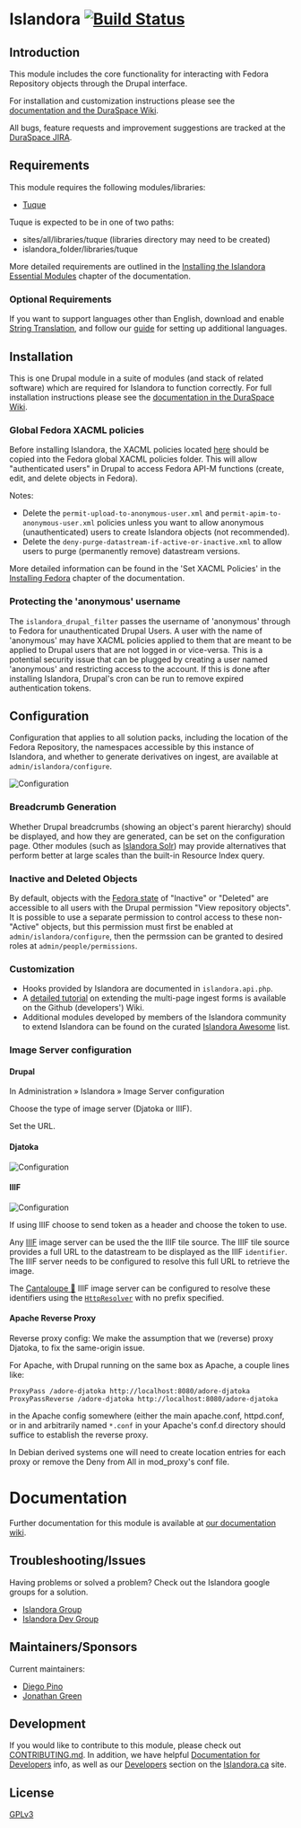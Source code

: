 # Islandora [![Build Status](https://travis-ci.org/Islandora/islandora.png?branch=7.x)](https://travis-ci.org/Islandora/islandora)

## Introduction

This module includes the core functionality for interacting with Fedora Repository objects through the Drupal interface.

For installation and customization instructions please see the [documentation and the DuraSpace Wiki](https://wiki.duraspace.org/display/ISLANDORA/Islandora).

All bugs, feature requests and improvement suggestions are tracked at the [DuraSpace JIRA](https://jira.duraspace.org/browse/ISLANDORA).


## Requirements

This module requires the following modules/libraries:

* [Tuque](https://github.com/islandora/tuque)

Tuque is expected to be in one of two paths:

* sites/all/libraries/tuque (libraries directory may need to be created)
* islandora_folder/libraries/tuque

More detailed requirements are outlined in the [Installing the Islandora Essential Modules](https://wiki.duraspace.org/display/ISLANDORA/milestone+5+-++Installing+the+Islandora+Essential+Modules) chapter of the documentation.

### Optional Requirements

If you want to support languages other than English, download and enable [String Translation](https://drupal.org/project/i18n), and follow our [guide](https://github.com/Islandora/islandora/wiki/Multilingual-Support) for setting up additional languages.

## Installation

This is one Drupal module in a suite of modules (and stack of related software) which are required for Islandora to function correctly. For full installation instructions please see the [documentation in the DuraSpace Wiki](https://wiki.duraspace.org/display/ISLANDORA/Islandora).

### Global Fedora XACML policies
Before installing Islandora, the XACML policies located [here](https://github.com/Islandora/islandora-xacml-policies) should be copied into the Fedora global XACML policies folder. This will allow "authenticated users" in Drupal to access Fedora API-M functions (create, edit, and delete objects in Fedora).

Notes:
* Delete the `permit-upload-to-anonymous-user.xml` and `permit-apim-to-anonymous-user.xml` policies unless you want to allow anonymous (unauthenticated) users to create Islandora objects (not recommended).
* Delete the `deny-purge-datastream-if-active-or-inactive.xml` to allow users to purge (permanently remove) datastream versions.

More detailed information can be found in the 'Set XACML Policies' in the [Installing Fedora](https://wiki.duraspace.org/display/ISLANDORA/milestone+1+-+Installing+Fedora) chapter of the documentation.

### Protecting the 'anonymous' username
The `islandora_drupal_filter` passes the username of 'anonymous' through to Fedora for unauthenticated Drupal Users. A user with the name of 'anonymous' may have XACML policies applied to them that are meant to be applied to Drupal users that are not logged in or vice-versa. This is a potential security issue that can be plugged by creating a user named 'anonymous' and restricting access to the account. If this is done after installing Islandora, Drupal's cron can be run to remove expired authentication tokens.


## Configuration

Configuration that applies to all solution packs, including the location of the Fedora Repository, the namespaces accessible by this instance of Islandora, and whether to generate derivatives on ingest, are available at  `admin/islandora/configure`.

![Configuration](https://user-images.githubusercontent.com/1943338/40320855-724afcba-5d03-11e8-9109-0b8413349839.png)

### Breadcrumb Generation

Whether Drupal breadcrumbs (showing an object's parent hierarchy) should be displayed, and how they are generated, can be set on the configuration page. Other modules (such as [Islandora Solr](https://github.com/Islandora/islandora_solr_search)) may provide  alternatives that perform better at large scales than the built-in Resource Index query.

### Inactive and Deleted Objects

By default, objects with the [Fedora state](https://wiki.duraspace.org/display/FEDORA38/Fedora+Digital+Object+Model) of "Inactive" or "Deleted" are accessible to all users with the Drupal permission "View repository objects". It is possible to use a separate permission to control access to these non-"Active" objects, but this permission must first be enabled at `admin/islandora/configure`, then the permssion can be granted to desired roles at `admin/people/permissions`.

### Customization

* Hooks provided by Islandora are documented in `islandora.api.php`. 
* A [detailed tutorial](https://github.com/Islandora/islandora/wiki/Multi-paged-Ingest-Forms) on extending the multi-page ingest forms is available on the Github (developers') Wiki.
* Additional modules developed by members of the Islandora community to extend Islandora can be found on the curated [Islandora Awesome](https://github.com/Islandora-Labs/islandora_awesome) list.

### Image Server configuration


#### Drupal

In Administration » Islandora » Image Server configuration

Choose the type of image server (Djatoka or IIIF).

Set the URL.

#### Djatoka

![Configuration](https://user-images.githubusercontent.com/2857697/63660444-1a24c400-c77c-11e9-831d-5f3fc71b085e.png)

#### IIIF

![Configuration](https://user-images.githubusercontent.com/2857697/63660476-43455480-c77c-11e9-8460-c3d2639e7575.png)

If using IIIF choose to send token as a header and choose the token to use.

Any [IIIF](http://iiif.io) image server can be used the the IIIF tile source. The IIIF tile source provides a full URL to the datastream to be displayed as the IIIF `identifier`. The IIIF server needs to be configured to resolve this full URL to retrieve the image.

The [Cantaloupe 🍈](https://medusa-project.github.io/cantaloupe/) IIIF image server can be configured to resolve these identifiers using the [`HttpResolver`](https://medusa-project.github.io/cantaloupe/manual/3.3/resolvers.html#HttpResolver) with no prefix specified.

#### Apache Reverse Proxy

Reverse proxy config: We make the assumption that we (reverse) proxy Djatoka, to fix the same-origin issue.

For Apache, with Drupal running on the same box as Apache, a couple lines like:

```
ProxyPass /adore-djatoka http://localhost:8080/adore-djatoka
ProxyPassReverse /adore-djatoka http://localhost:8080/adore-djatoka
```

in the Apache config somewhere (either the main apache.conf, httpd.conf, or in and arbitrarily named `*.conf` in your Apache's conf.d directory should suffice to establish the reverse proxy.

In Debian derived systems one will need to create location entries for each proxy or remove the Deny from All in mod_proxy's conf file.

# Documentation

Further documentation for this module is available at [our documentation wiki](https://wiki.duraspace.org/display/ISLANDORA/Islandora+Core+Module).

## Troubleshooting/Issues

Having problems or solved a problem? Check out the Islandora google groups for a solution.

* [Islandora Group](https://groups.google.com/forum/?hl=en&fromgroups#!forum/islandora)
* [Islandora Dev Group](https://groups.google.com/forum/?hl=en&fromgroups#!forum/islandora-dev)

## Maintainers/Sponsors

Current maintainers:

* [Diego Pino](https://github.com/DiegoPino)
* [Jonathan Green](https://github.com/jonathangreen)

## Development

If you would like to contribute to this module, please check out [CONTRIBUTING.md](CONTRIBUTING.md). In addition, we have helpful [Documentation for Developers](https://github.com/Islandora/islandora/wiki#wiki-documentation-for-developers) info, as well as our [Developers](http://islandora.ca/developers) section on the [Islandora.ca](http://islandora.ca) site.

## License

[GPLv3](http://www.gnu.org/licenses/gpl-3.0.txt)
